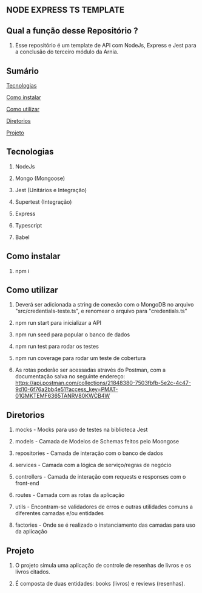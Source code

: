 ## NODE EXPRESS TS TEMPLATE

## Qual a função desse Repositório ?

1. Esse repositório é um template de API com NodeJs, Express e Jest para a conclusão do terceiro módulo da Arnia.

## Sumário

[Tecnologias](#tecnologias)

[Como instalar](#como-instalar)

[Como utilizar](#como-utilizar)

[Diretorios](#diretorios)

[Projeto](#projeto)

## Tecnologias

1. NodeJs

2. Mongo (Mongoose)

3. Jest (Unitários e Integração)

4. Supertest (Integração)

5. Express

6. Typescript

7. Babel

## Como instalar

1. npm i

## Como utilizar

1. Deverá ser adicionada a string de conexão com o MongoDB no arquivo "src/credentials-teste.ts", e renomear o arquivo para "credentials.ts"

2. npm run start para inicializar a API

3. npm run seed para popular o banco de dados

4. npm run test para rodar os testes

5. npm run coverage para rodar um teste de cobertura

6. As rotas poderão ser acessadas através do Postman, com a documentação salva no seguinte endereço:
   https://api.postman.com/collections/21848380-7503fbfb-5e2c-4c47-9d10-6f76a2bb4e51?access_key=PMAT-01GMKTEMF6365TANRV80KWCB4W

## Diretorios

1. mocks - Mocks para uso de testes na biblioteca Jest

2. models - Camada de Modelos de Schemas feitos pelo Moongose

3. repositories - Camada de interação com o banco de dados

4. services - Camada com a lógica de serviço/regras de negócio

5. controllers - Camada de interação com requests e responses com o front-end

6. routes - Camada com as rotas da aplicação

7. utils - Encontram-se validadores de erros e outras utilidades comuns a diferentes camadas e/ou entidades

8. factories - Onde se é realizado o instanciamento das camadas para uso da aplicação

## Projeto

1. O projeto simula uma aplicação de controle de resenhas de livros e os livros citados.

2. É composta de duas entidades: books (livros) e reviews (resenhas).
